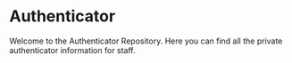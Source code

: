 # Authenticator 

Welcome to the Authenticator Repository. Here you can find all the private authenticator information for staff.